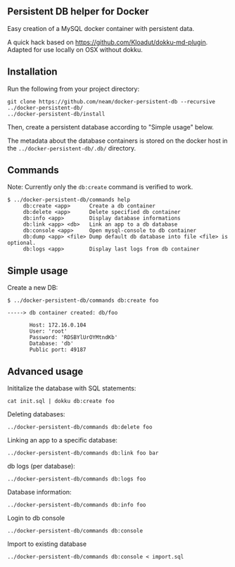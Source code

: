 Persistent DB helper for Docker
------------------------

Easy creation of a MySQL docker container with persistent data. 

A quick hack based on https://github.com/Kloadut/dokku-md-plugin. Adapted for use locally on OSX without dokku.

Installation
------------

Run the following from your project directory:

```
git clone https://github.com/neam/docker-persistent-db --recursive ../docker-persistent-db/
../docker-persistent-db/install
```

Then, create a persistent database according to "Simple usage" below.

The metadata about the database containers is stored on the docker host in the `../docker-persistent-db/.db/` directory.

Commands
--------

Note: Currently only the `db:create` command is verified to work.

```
$ ../docker-persistent-db/commands help
     db:create <app>      Create a db container
     db:delete <app>      Delete specified db container
     db:info <app>        Display database informations
     db:link <app> <db>   Link an app to a db database
     db:console <app>     Open mysql-console to db container
     db:dump <app> <file> Dump default db database into file <file> is optional. 
     db:logs <app>        Display last logs from db container
```

Simple usage
------------

Create a new DB:
```
$ ../docker-persistent-db/commands db:create foo

-----> db container created: db/foo

       Host: 172.16.0.104
       User: 'root'
       Password: 'RDSBYlUrOYMtndKb'
       Database: 'db'
       Public port: 49187
```

Advanced usage
--------------

Inititalize the database with SQL statements:
```
cat init.sql | dokku db:create foo
```

Deleting databases:
```
../docker-persistent-db/commands db:delete foo
```

Linking an app to a specific database:
```
../docker-persistent-db/commands db:link foo bar
```

db logs (per database):
```
../docker-persistent-db/commands db:logs foo
```

Database information:
```
../docker-persistent-db/commands db:info foo
```

Login to db console
```
../docker-persistent-db/commands db:console
```

Import to existing database
```
../docker-persistent-db/commands db:console < import.sql
```
